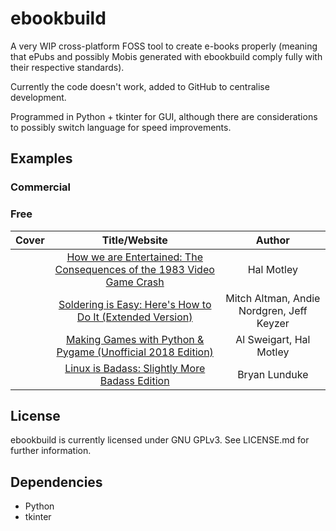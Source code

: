 # ebookbuild

A very WIP cross-platform FOSS tool to create e-books properly (meaning that ePubs and possibly Mobis generated with ebookbuild comply fully with their respective standards).

Currently the code doesn't work, added to GitHub to centralise development.

Programmed in Python + tkinter for GUI, although there are considerations to possibly switch language for speed improvements.

## Examples

### Commercial

### Free

| Cover | Title/Website                                                         | Author     |
|:-----:|:---------------------------------------------------------------------:|:----------:|
|       | [How we are Entertained: The Consequences of the 1983 Video Game Crash](https://github.com/inferno986return/1983VideoGameCrash-Book) | Hal Motley |
|       | [Soldering is Easy: Here's How to Do It (Extended Version)](https://github.com/inferno986return/FullSolderComic-ebook) | Mitch Altman, Andie Nordgren, Jeff Keyzer |
|       | [Making Games with Python & Pygame (Unofficial 2018 Edition)](https://github.com/inferno986return/Pygame-ebook) | Al Sweigart, Hal Motley |
|       | [Linux is Badass: Slightly More Badass Edition](https://github.com/inferno986return/LinuxIsBadass) | Bryan Lunduke |

## License

ebookbuild is currently licensed under GNU GPLv3. See LICENSE.md for further information.

## Dependencies

* Python
* tkinter
